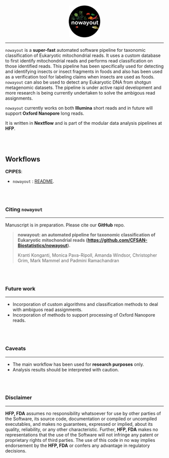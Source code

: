 <p align="center">
    <img src="./assets/nowayout-icon.png" width="20%" height="20%" />
</p>

---

`nowayout` is a **super-fast** automated software pipeline for taxonomic classification of Eukaryotic mitochondrial reads. It uses a custom database to first identify mitochondrial reads and performs read classification on those identified reads. This pipeline has been specifically used for detecting and identifying insects or insect fragments in foods and also has been used as a verification tool for labeling claims when insects are used as foods. `nowayout` can also be used to detect any Eukaryotic DNA from shotgun metagenomic datasets. The pipeline is under active rapid development and more research is being currently undertaken to solve the ambigous read assignments.

`nowayout` currently works on both **Illumina** short reads and in future will support **Oxford Nanopore** long reads.

It is written in **Nextflow** and is part of the modular data analysis pipelines at **HFP**.

\
&nbsp;

## Workflows

**CPIPES**:

- `nowayout`       : [README](./readme/nowayout.md).

\
&nbsp;

### Citing `nowayout`

---
Manuscript is in preparation. Please cite our **GitHub** repo.

>
>**nowayout: an automated pipeline for taxonomic classification of Eukaryotic mitochondrial reads (<https://github.com/CFSAN-Biostatistics/nowayout>).**
>
>Kranti Konganti, Monica Pava-Ripoll, Amanda Windsor, Christopher Grim, Mark Mammel and Padmini Ramachandran
>

\
&nbsp;

### Future work

---

- Incorporation of custom algorithms and classification methods to deal with ambiguos read assignments.
- Incorporation of methods to support processing of Oxford Nanopore reads.

\
&nbsp;

### Caveats

---

- The main workflow has been used for **research purposes** only.
- Analysis results should be interpreted with caution.

\
&nbsp;

### Disclaimer

---
**HFP, FDA** assumes no responsibility whatsoever for use by other parties of the Software, its source code, documentation or compiled or uncompiled executables, and makes no guarantees, expressed or implied, about its quality, reliability, or any other characteristic. Further, **HFP, FDA** makes no representations that the use of the Software will not infringe any patent or proprietary rights of third parties. The use of this code in no way implies endorsement by the **HFP, FDA** or confers any advantage in regulatory decisions.
